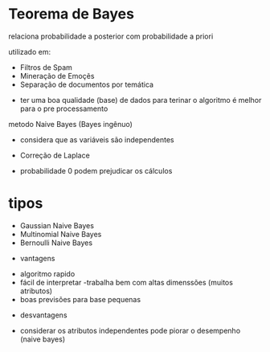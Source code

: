 # Teorema de Bayes

relaciona probabilidade a posterior com probabilidade a priori

utilizado em:

- Filtros de Spam
- Mineração de Emoçẽs
- Separação de documentos por temática

* ter uma boa qualidade (base) de dados para terinar o algoritmo é melhor para o pre processamento

metodo Naive Bayes (Bayes ingênuo)

- considera que as variáveis são independentes

* Correção de Laplace

- probabilidade 0 podem prejudicar os cálculos

# tipos 

- Gaussian Naive Bayes
- Multinomial Naive Bayes
- Bernoulli Naive Bayes

* vantagens

- algoritmo rapido
- fácil de interpretar
-trabalha bem com altas dimenssões (muitos atributos)
- boas previsões para base pequenas

* desvantagens

- considerar os atributos independentes pode piorar o desempenho (naive bayes)


